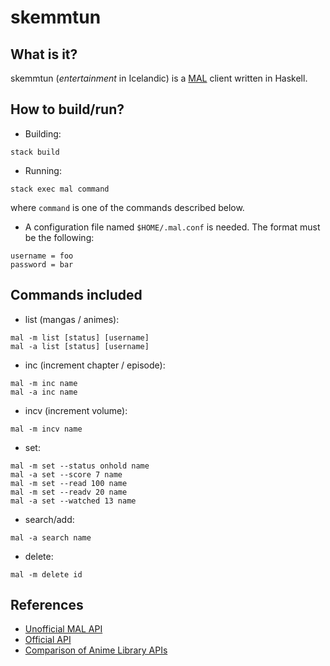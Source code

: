 # skemmtun

## What is it?

skemmtun (*entertainment* in Icelandic) is a [MAL](http://myanimelist.net) client written in Haskell.

## How to build/run?

- Building:
```
stack build
```

- Running:
```
stack exec mal command
```
where `command` is one of the commands described below.

- A configuration file named `$HOME/.mal.conf` is needed. The format must be the following:
```
username = foo
password = bar
```

## Commands included

- list (mangas / animes):
```
mal -m list [status] [username]
mal -a list [status] [username]
```

- inc (increment chapter / episode):
```
mal -m inc name
mal -a inc name
```

- incv (increment volume):
```
mal -m incv name
```

- set:
```
mal -m set --status onhold name
mal -a set --score 7 name
mal -m set --read 100 name
mal -m set --readv 20 name
mal -a set --watched 13 name
```

- search/add:
```
mal -a search name
```

- delete:
```
mal -m delete id
```

## References

- [Unofficial MAL API](https://github.com/chuyeow/myanimelist-api)
- [Official API](http://myanimelist.net/modules.php?go=api)
- [Comparison of Anime Library APIs](http://taiga.erengy.com/api.html)

